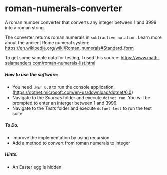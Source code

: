 # roman-numerals-converter

A roman number converter that converts any integer between 1 and 3999 into a roman string.

The converter returns roman numerals in `subtractive notation`. Learn more about the ancient Rome numeral system: https://en.wikipedia.org/wiki/Roman_numerals#Standard_form

To get some sample data for testing, I used this source: https://www.math-salamanders.com/roman-numerals-list.html

##### How to use the software:

- You need `.NET 6.0` to run the console application. (https://dotnet.microsoft.com/en-us/download/dotnet/6.0)
- Navigate to the _Sources_ folder and execute `dotnet run`. You will be prompted to enter an interger between 1 and 3999.
- Navigate to the _Tests_ folder and execute `dotnet test` to run the test suite.

##### To Do:

- Improve the implementation by using recursion
- Add a method to convert from roman numerals to integer

##### Hints:

- An Easter egg is hidden
